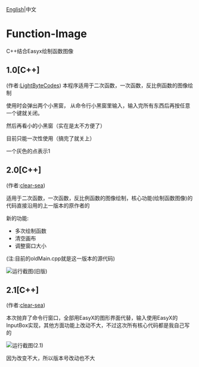 [English](README-en.md)|中文
# Function-Image

C++结合Easyx绘制函数图像

## 1.0[C++]

(作者:[LightByteCodes](https://github.com/LightByteCodes))
本程序适用于二次函数，一次函数，反比例函数的图像绘制

使用时会弹出两个小黑窗，
从命令行小黑窗里输入，输入完所有东西后再按任意一个键就关闭。

然后再看小的小黑窗（实在是太不方便了）

目前只能一次性使用（搞完了就关上）

一个灰色的点表示1

## 2.0[C++]

(作者:[clear-sea](https://github.com/clear-sea))

适用于二次函数，一次函数，反比例函数的图像绘制，核心功能(绘制函数图像)的代码直接沿用的上一版本的原作者的

新的功能:

+ 多次绘制函数
+ 清空画布
+ 调整窗口大小

(注:目前的oldMain.cpp就是这一版本的源代码)

![运行截图(旧版)](https://github.com/clear-sea/Function-Image/assets/111341725/e0aad9ec-892e-4b32-a471-048e02c53abf)

## 2.1[C++]
(作者:[clear-sea](https://github.com/clear-sea))

本次抛弃了命令行窗口，全部用EasyX的图形界面代替，输入使用EasyX的InputBox实现，其他方面功能上改动不大，不过这次所有核心代码都是我自己写的

![运行截图(2.1)](https://github.com/clear-sea/Function-Image/assets/111341725/9cf4170c-c17c-40ea-9a97-b5d7eff0ca3c)

因为改变不大，所以版本号改动也不大
